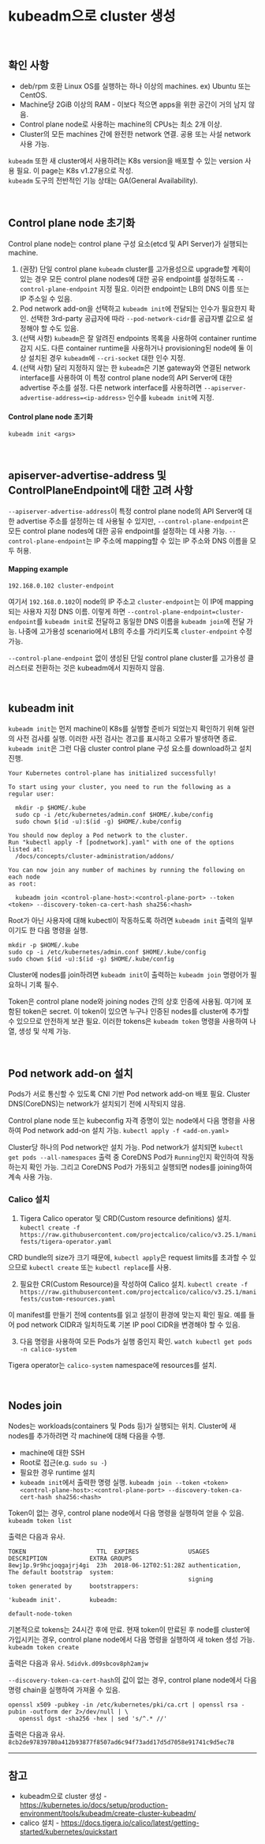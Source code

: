# kubeadm으로 cluster 생성

<br>

## 확인 사항
- deb/rpm 호환 Linux OS를 실행하는 하나 이상의 machines. ex) Ubuntu 또는 CentOS.
- Machine당 2GiB 이상의 RAM - 이보다 적으면 apps을 위한 공간이 거의 남지 않음.
- Control plane node로 사용하는 machine의 CPUs는 최소 2개 이상.
- Cluster의 모든 machines 간에 완전한 network 연결. 공용 또는 사설 network 사용 가능.

`kubeadm` 또한 새 cluster에서 사용하려는 K8s version을 배포할 수 있는 version 사용 필요. 이 page는 K8s v1.27용으로 작성.  
`kubeadm` 도구의 전반적인 기능 상태는 GA(General Availability).

<br>

## Control plane node 초기화
Control plane node는 control plane 구성 요소(etcd 및 API Server)가 실행되는 machine.

1. (권장) 단일 control plane `kubeadm` cluster를 고가용성으로 upgrade할 계획이 있는 경우 모든 control plane nodes에 대한 공유 endpoint를 설정하도록 `--control-plane-endpoint` 지정 필요. 이러한 endpoint는 LB의 DNS 이름 또는 IP 주소일 수 있음.
2. Pod network add-on을 선택하고 `kubeadm init`에 전달되는 인수가 필요한지 확인. 선택한 3rd-party 공급자에 따라 `--pod-network-cidr`를 공급자별 값으로 설정해야 할 수도 있음.
3. (선택 사항) `kubeadm`은 잘 알려진 endpoints 목록을 사용하여 container runtime 감지 시도. 다른 container runtime을 사용하거나 provisioning된 node에 둘 이상 설치된 경우 `kubeadm`에 `--cri-socket` 대한 인수 지정.
4. (선택 사항) 달리 지정하지 않는 한 `kubeadm`은 기본 gateway와 연결된 network interface를 사용하여 이 특정 control plane node의 API Server에 대한 advertise 주소를 설정. 다른 network interface를 사용하려면 `--apiserver-advertise-address=<ip-address>` 인수를 `kubeadm init`에 지정.

#### Control plane node 초기화
`kubeadm init <args>`

<br>

## apiserver-advertise-address 및 ControlPlaneEndpoint에 대한 고려 사항
`--apiserver-advertise-address`이 특정 control plane node의 API Server에 대한 advertise 주소를 설정하는 데 사용될 수 있지만, `--control-plane-endpoint`은 모든 control plane nodes에 대한 공유 endpoint를 설정하는 데 사용 가능.
`--control-plane-endpoint`는 IP 주소에 mapping할 수 있는 IP 주소와 DNS 이름을 모두 허용.

#### Mapping example
`192.168.0.102 cluster-endpoint`

여기서 `192.168.0.102`이 node의 IP 주소고 `cluster-endpoint`는 이 IP에 mapping되는 사용자 지정 DNS 이름. 이렇게 하면 `--control-plane-endpoint=cluster-endpoint`를 `kubeadm init`로 전달하고 동일한 DNS 이름을 `kubeadm join`에 전달 가능. 나중에 고가용성 scenario에서 LB의 주소를 가리키도록 `cluster-endpoint` 수정 가능.

`--control-plane-endpoint` 없이 생성된 단일 control plane cluster를 고가용성 클러스터로 전환하는 것은 kubeadm에서 지원하지 않음.

<br>

## kubeadm init
`kubeadm init`는 먼저 machine이 K8s를 실행할 준비가 되었는지 확인하기 위해 일련의 사전 검사를 실행. 이러한 사전 검사는 경고를 표시하고 오류가 발생하면 종료. `kubeadm init`은 그런 다음 cluster control plane 구성 요소를 download하고 설치 진행.

```
Your Kubernetes control-plane has initialized successfully!

To start using your cluster, you need to run the following as a regular user:

  mkdir -p $HOME/.kube
  sudo cp -i /etc/kubernetes/admin.conf $HOME/.kube/config
  sudo chown $(id -u):$(id -g) $HOME/.kube/config

You should now deploy a Pod network to the cluster.
Run "kubectl apply -f [podnetwork].yaml" with one of the options listed at:
  /docs/concepts/cluster-administration/addons/

You can now join any number of machines by running the following on each node
as root:

  kubeadm join <control-plane-host>:<control-plane-port> --token <token> --discovery-token-ca-cert-hash sha256:<hash>
```

Root가 아닌 사용자에 대해 kubectl이 작동하도록 하려면 `kubeadm init` 출력의 일부이기도 한 다음 명령을 실행.
```
mkdir -p $HOME/.kube
sudo cp -i /etc/kubernetes/admin.conf $HOME/.kube/config
sudo chown $(id -u):$(id -g) $HOME/.kube/config
```

Cluster에 nodes를 join하려면 `kubeadm init`이 출력하는 `kubeadm join` 명령어가 필요하니 기록 필수.

Token은 control plane node와 joining nodes 간의 상호 인증에 사용됨. 여기에 포함된 token은 secret. 이 token이 있으면 누구나 인증된 nodes를 cluster에 추가할 수 있으므로 안전하게 보관 필요. 이러한 tokens은 `kubeadm token` 명령을 사용하여 나열, 생성 및 삭제 가능.

<br>

## Pod network add-on 설치
Pods가 서로 통신할 수 있도록 CNI 기반 Pod network add-on 배포 필요. Cluster DNS(CoreDNS)는 network가 설치되기 전에 시작되지 않음.

Control plane node 또는 kubeconfig 자격 증명이 있는 node에서 다음 명령을 사용하여 Pod network add-on 설치 가능.
`kubectl apply -f <add-on.yaml>`

Cluster당 하나의 Pod network만 설치 가능.
Pod network가 설치되면 `kubectl get pods --all-namespaces` 출력 중 CoreDNS Pod가 `Running`인지 확인하여 작동하는지 확인 가능. 그리고 CoreDNS Pod가 가동되고 실행되면 nodes를 joining하여 계속 사용 가능.

### Calico 설치
1. Tigera Calico operator 및 CRD(Custom resource definitions) 설치.
`kubectl create -f https://raw.githubusercontent.com/projectcalico/calico/v3.25.1/manifests/tigera-operator.yaml`

CRD bundle의 size가 크기 때문에, `kubectl apply`은 request limits를 초과할 수 있으므로 `kubectl create` 또는 `kubectl replace`를 사용.

2. 필요한 CR(Custom Resource)을 작성하여 Calico 설치.
`kubectl create -f https://raw.githubusercontent.com/projectcalico/calico/v3.25.1/manifests/custom-resources.yaml`

이 manifest를 만들기 전에 contents를 읽고 설정이 환경에 맞는지 확인 필요. 예를 들어 pod network CIDR과 일치하도록 기본 IP pool CIDR을 변경해야 할 수 있음.

3. 다음 명령을 사용하여 모든 Pods가 실행 중인지 확인.
`watch kubectl get pods -n calico-system`

Tigera operator는 `calico-system` namespace에 resources를 설치.

<br>

## Nodes join
Nodes는 workloads(containers 및 Pods 등)가 실행되는 위치. Cluster에 새 nodes를 추가하려면 각 machine에 대해 다음을 수행.
- machine에 대한 SSH
- Root로 접근(e.g. `sudo su -`)
- 필요한 경우 runtime 설치
- `kubeadm init`에서 출력한 명령 실행.
  `kubeadm join --token <token> <control-plane-host>:<control-plane-port> --discovery-token-ca-cert-hash sha256:<hash>`

Token이 없는 경우, control plane node에서 다음 명령을 실행하여 얻을 수 있음.
`kubeadm token list`

출력은 다음과 유사.

```
TOKEN                    TTL  EXPIRES              USAGES           DESCRIPTION            EXTRA GROUPS
8ewj1p.9r9hcjoqgajrj4gi  23h  2018-06-12T02:51:28Z authentication,  The default bootstrap  system:
                                                   signing          token generated by     bootstrappers:
                                                                    'kubeadm init'.        kubeadm:
                                                                                           default-node-token
```

기본적으로 tokens는 24시간 후에 만료. 현재 token이 만료된 후 node를 cluster에 가입시키는 경우, control plane node에서 다음 명령을 실행하여 새 token 생성 가능.
`kubeadm token create`

출력은 다음과 유사.
`5didvk.d09sbcov8ph2amjw`

`--discovery-token-ca-cert-hash`의 값이 없는 경우, control plane node에서 다음 명령 chain을 실행하여 가져올 수 있음.

```
openssl x509 -pubkey -in /etc/kubernetes/pki/ca.crt | openssl rsa -pubin -outform der 2>/dev/null | \
   openssl dgst -sha256 -hex | sed 's/^.* //'
```

출력은 다음과 유사.
`8cb2de97839780a412b93877f8507ad6c94f73add17d5d7058e91741c9d5ec78`

<hr>

## 참고
- kubeadm으로 cluster 생성 - https://kubernetes.io/docs/setup/production-environment/tools/kubeadm/create-cluster-kubeadm/
- calico 설치 - https://docs.tigera.io/calico/latest/getting-started/kubernetes/quickstart
